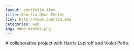 ```yaml
---
layout: portfolio_item
title: Oberlin News Center
link: http://news.oberlin.edu
categories: web
img: news-center.png
---
```


A collaborative project with Harris Lapiroff and Violet Peña.
